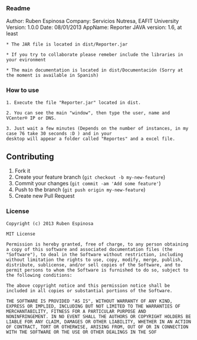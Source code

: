 ### Readme

Author: Ruben Espinosa
Company: Servicios Nutresa, EAFIT University
Version: 1.0.0
Date: 08/01/2013
AppName: Reporter
JAVA version: 1.6, at least

    * The JAR file is located in dist/Reporter.jar

    * If you try to collaborate please remeber include the libraries in your evironment

    * The main documentation is located in dist/Documentación (Sorry at the moment is available in Spanish)

### How to use

    1. Execute the file "Reporter.jar" located in dist.

    2. You can see the main "window", then type the user, name and VCenter® IP or DNS.

    3. Just wait a few minutes (Depends on the number of instances, in my case 76 take 30 seconds :D ) and in your
    desktop will appear a folder called "Reportes" and a excel file.


## Contributing

1. Fork it
2. Create your feature branch (`git checkout -b my-new-feature`)
3. Commit your changes (`git commit -am 'Add some feature'`)
4. Push to the branch (`git push origin my-new-feature`)
5. Create new Pull Request

### License

	Copyright (c) 2013 Ruben Espinosa

    MIT License

    Permission is hereby granted, free of charge, to any person obtaining
    a copy of this software and associated documentation files (the
    "Software"), to deal in the Software without restriction, including
    without limitation the rights to use, copy, modify, merge, publish,
    distribute, sublicense, and/or sell copies of the Software, and to
    permit persons to whom the Software is furnished to do so, subject to
    the following conditions:

    The above copyright notice and this permission notice shall be
    included in all copies or substantial portions of the Software.

    THE SOFTWARE IS PROVIDED "AS IS", WITHOUT WARRANTY OF ANY KIND,
    EXPRESS OR IMPLIED, INCLUDING BUT NOT LIMITED TO THE WARRANTIES OF
    MERCHANTABILITY, FITNESS FOR A PARTICULAR PURPOSE AND
    NONINFRINGEMENT. IN NO EVENT SHALL THE AUTHORS OR COPYRIGHT HOLDERS BE
    LIABLE FOR ANY CLAIM, DAMAGES OR OTHER LIABILITY, WHETHER IN AN ACTION
    OF CONTRACT, TORT OR OTHERWISE, ARISING FROM, OUT OF OR IN CONNECTION
    WITH THE SOFTWARE OR THE USE OR OTHER DEALINGS IN THE SOF